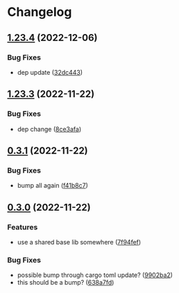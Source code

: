 # Changelog

## [1.23.4](https://github.com/janella/gh-actions-test/compare/dep-1-v1.23.3...dep-1-v1.23.4) (2022-12-06)


### Bug Fixes

* dep update ([32dc443](https://github.com/janella/gh-actions-test/commit/32dc44313ff04d1f2c5f2bebb18cb5f69ffe3583))

## [1.23.3](https://github.com/janella/gh-actions-test/compare/dep-1-v0.3.1...dep-1-v1.23.3) (2022-11-22)


### Bug Fixes

* dep change ([8ce3afa](https://github.com/janella/gh-actions-test/commit/8ce3afa4cec4a3dc737d8edf5cfa5174677016e7))

## [0.3.1](https://github.com/janella/gh-actions-test/compare/dep-1-v0.3.0...dep-1-v0.3.1) (2022-11-22)


### Bug Fixes

* bump all again ([f41b8c7](https://github.com/janella/gh-actions-test/commit/f41b8c76ddf702bb96bc2ece137ba6b994e57756))

## [0.3.0](https://github.com/janella/gh-actions-test/compare/dep-1-v0.2.0...dep-1-v0.3.0) (2022-11-22)


### Features

* use a shared base lib somewhere ([7f94fef](https://github.com/janella/gh-actions-test/commit/7f94fef042cb30000373cd313a68ea7acbff0eb6))


### Bug Fixes

* possible bump through cargo toml update? ([9902ba2](https://github.com/janella/gh-actions-test/commit/9902ba228b943c90be34a88c94abc55933ada276))
* this should be a bump? ([638a7fd](https://github.com/janella/gh-actions-test/commit/638a7fdf188f85d9e8c2645a52a5ef0cf3b2a377))
